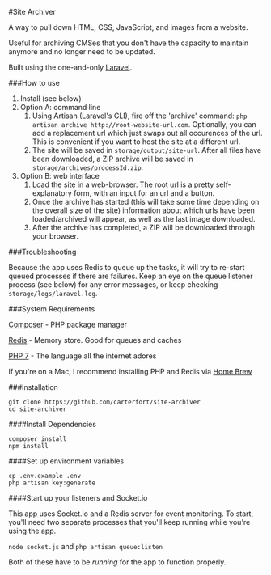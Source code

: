 #Site Archiver

A way to pull down HTML, CSS, JavaScript, and images from a website.

Useful for archiving CMSes that you don't have the capacity to maintain anymore and no longer need to be updated.

Built using the one-and-only [Laravel](http://laravel.com).

###How to use

1. Install (see below)
2. Option A: command line
	1. Using Artisan (Laravel's CLI), fire off the 'archive' command: `php artisan archive http://root-website-url.com`. Optionally, you can add a replacement url which just swaps out all occurences of the url. This is convenient if you want to host the site at a different url.
	2. The site will be saved in `storage/output/site-url`. After all files have been downloaded, a ZIP archive will be saved in `storage/archives/processId.zip`.
3. Option B: web interface
	1. Load the site in a web-browser. The root url is a pretty self-explanatory form, with an input for an url and a button.
	2. Once the archive has started (this will take some time depending on the overall size of the site) information about which urls have been loaded/archived will appear, as well as the last image downloaded.
	3. After the archive has completed, a ZIP will be downloaded through your browser.

###Troubleshooting

Because the app uses Redis to queue up the tasks, it will try to re-start queued processes if there are failures. Keep an eye on the queue listener process (see below) for any error messages, or keep checking `storage/logs/laravel.log`.

###System Requirements

[Composer](https://getcomposer.org) - PHP package manager

[Redis](http://redis.io) - Memory store. Good for queues and caches

[PHP 7](http://php.net/manual/en/migration70.new-features.php) - The language all the internet adores

If you're on a Mac, I recommend installing PHP and Redis via [Home Brew](http://brew.sh)

###Installation

```
git clone https://github.com/carterfort/site-archiver
cd site-archiver
```

####Install Dependencies
```
composer install
npm install
```

####Set up environment variables

```
cp .env.example .env
php artisan key:generate
```

####Start up your listeners and Socket.io

This app uses Socket.io and a Redis server for event monitoring. To start, you'll need two separate processes that you'll keep running while you're using the app.

`node socket.js` and `php artisan queue:listen`

Both of these have to be *running* for the app to function properly.